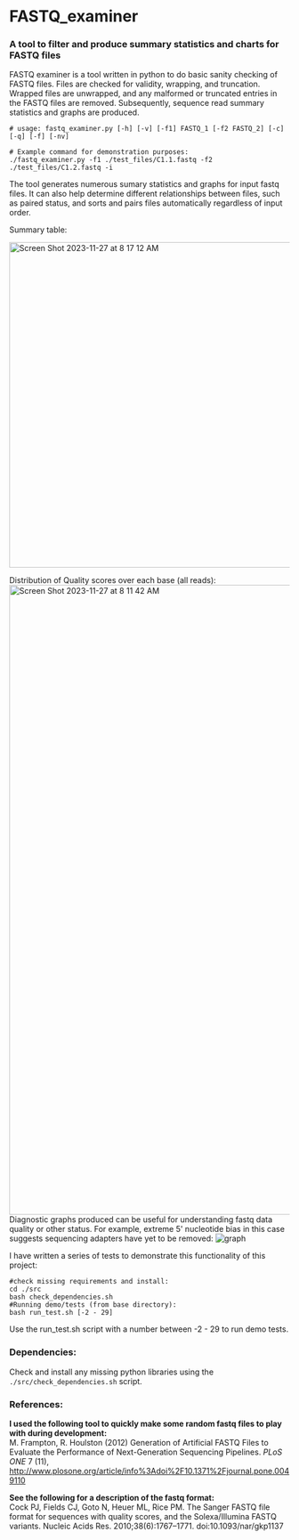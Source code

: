 # FASTQ_examiner
### A tool to filter and produce summary statistics and charts for FASTQ files

FASTQ examiner is a tool written in python to do basic sanity checking of FASTQ files. Files are checked for validity, wrapping, and truncation. Wrapped files are unwrapped, and any malformed or truncated entries in the FASTQ files are removed. Subsequently, sequence read summary statistics and graphs are produced.

```
# usage: fastq_examiner.py [-h] [-v] [-f1] FASTQ_1 [-f2 FASTQ_2] [-c] [-q] [-f] [-nv]

# Example command for demonstration purposes:
./fastq_examiner.py -f1 ./test_files/C1.1.fastq -f2 ./test_files/C1.2.fastq -i
```
The tool generates numerous sumary statistics and graphs for input fastq files. It can also help determine different relationships between files, such as paired status, and sorts and pairs files automatically regardless of input order.

Summary table:

<img width="585" alt="Screen Shot 2023-11-27 at 8 17 12 AM" src="https://github.com/pierremigeon/FASTQ_examiner/assets/107828529/ca1965f1-dd8d-4854-94fe-575d23660723">


Distribution of Quality scores over each base (all reads):
<img width="1132" alt="Screen Shot 2023-11-27 at 8 11 42 AM" src="https://github.com/pierremigeon/FASTQ_examiner/assets/107828529/3134aeb3-67f0-4a25-a019-a7b5fc669162">
Diagnostic graphs produced can be useful for understanding fastq data quality or other status. For example, extreme 5' nucleotide bias in this case suggests sequencing adapters have yet to be removed:
![graph](https://user-images.githubusercontent.com/8321639/70365885-95504880-1848-11ea-9321-5fb1756d2e7f.png)

I have written a series of tests to demonstrate this functionality of this project:
```
#check missing requirements and install:
cd ./src
bash check_dependencies.sh
#Running demo/tests (from base directory):
bash run_test.sh [-2 - 29]
```
Use the run_test.sh script with a number between -2 - 29 to run demo tests.
### Dependencies:
Check and install any missing python libraries using the `./src/check_dependencies.sh` script.

### References:
**I used the following tool to quickly make some random fastq files to play with during development:** <br />
M. Frampton, R. Houlston (2012) Generation of Artificial FASTQ Files to Evaluate the Performance of Next-Generation Sequencing Pipelines.
*PLoS ONE* 7 (11), http://www.plosone.org/article/info%3Adoi%2F10.1371%2Fjournal.pone.0049110

**See the following for a description of the fastq format:**<br />
Cock PJ, Fields CJ, Goto N, Heuer ML, Rice PM. The Sanger FASTQ file format for sequences with quality scores, and the Solexa/Illumina FASTQ variants. Nucleic Acids Res. 2010;38(6):1767–1771. doi:10.1093/nar/gkp1137
